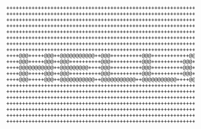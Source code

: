 <pre>++++++++++++++++++++++++++++++++++++++++++++++++++++++++++++++++++++++
++++++++++++++++++++++++++++++++++++++++++++++++++++++++++++++++++++++
++++++++++++++++++++++++++++++++++++++++++++++++++++++++++++++++++++++
++++++++++++++++++++++++++++++++++++++++++++++++++++++++++++++++++++++
++++++++++++++++++++++++++++++++++++++++++++++++++++++++++++++++++++++
++++++++++++++++++++++++++++++++++++++++++++++++++++++++++++++++++++++
++++++++++++++++++++++++++++++++++++++++++++++++++++++++++++++++++++++
++++++++++++++++++++++++++++++++++++++++++++++++++++++++++++++++++++++
++++@@@+++++@@@++@@@@@@@@@@@++@@@++++++++++@@@++++++++++++@@@@@@@#++++
++++@@@+++++@@@++@@@++++++++++@@@++++++++++@@@++++++++++@@@+++++@@@+++
++++@@@@@@@@@@@++@@@@@@@@@++++@@@++++++++++@@@++++++++++@@@+++++@@@+++
++++@@@+++++@@@++@@@++++++++++@@@++++++++++@@@++++++++++@@@+++++@@@+++
++++@@@+++++@@@++@@@@@@@@@@@++@@@@@@@@@@@++@@@@@@@@@@@++++@@@@@@@#++++
++++++++++++++++++++++++++++++++++++++++++++++++++++++++++++++++++++++
++++++++++++++++++++++++++++++++++++++++++++++++++++++++++++++++++++++
++++++++++++++++++++++++++++++++++++++++++++++++++++++++++++++++++++++
++++++++++++++++++++++++++++++++++++++++++++++++++++++++++++++++++++++
++++++++++++++++++++++++++++++++++++++++++++++++++++++++++++++++++++++
++++++++++++++++++++++++++++++++++++++++++++++++++++++++++++++++++++++
++++++++++++++++++++++++++++++++++++++++++++++++++++++++++++++++++++++</pre>
